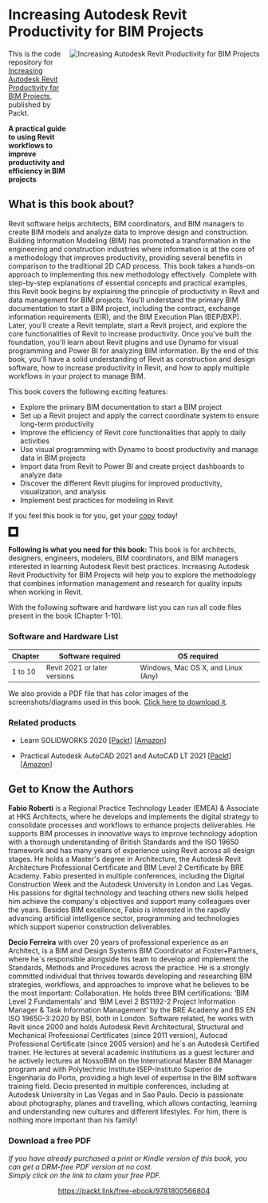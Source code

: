


# Increasing Autodesk Revit Productivity for BIM Projects

<a href="https://www.packtpub.com/product/increasing-autodesk-revit-productivity-for-bim-projects/9781800566804"><img src="https://static.packt-cdn.com/products/9781800566804/cover/smaller" alt="Increasing Autodesk Revit Productivity for BIM Projects" height="256px" align="right"></a>

This is the code repository for [Increasing Autodesk Revit Productivity for BIM Projects](https://www.packtpub.com/product/increasing-autodesk-revit-productivity-for-bim-projects/9781800566804), published by Packt.

**A practical guide to using Revit workflows to improve productivity and efficiency in BIM projects**

## What is this book about?
Revit software helps architects, BIM coordinators, and BIM managers to create BIM models and analyze data to improve design and construction. Building Information Modeling (BIM) has promoted a transformation in the engineering and construction industries where information is at the core of a methodology that improves productivity, providing several benefits in comparison to the traditional 2D CAD process. This book takes a hands-on approach to implementing this new methodology effectively.
Complete with step-by-step explanations of essential concepts and practical examples, this Revit book begins by explaining the principle of productivity in Revit and data management for BIM projects. You'll understand the primary BIM documentation to start a BIM project, including the contract, exchange information requirements (EIR), and the BIM Execution Plan (BEP/BXP). Later, you'll create a Revit template, start a Revit project, and explore the core functionalities of Revit to increase productivity. Once you've built the foundation, you'll learn about Revit plugins and use Dynamo for visual programming and Power BI for analyzing BIM information.
By the end of this book, you'll have a solid understanding of Revit as construction and design software, how to increase productivity in Revit, and how to apply multiple workflows in your project to manage BIM.

This book covers the following exciting features: 
* Explore the primary BIM documentation to start a BIM project
* Set up a Revit project and apply the correct coordinate system to ensure long-term productivity
* Improve the efficiency of Revit core functionalities that apply to daily activities
* Use visual programming with Dynamo to boost productivity and manage data in BIM projects
* Import data from Revit to Power BI and create project dashboards to analyze data
* Discover the different Revit plugins for improved productivity, visualization, and analysis
* Implement best practices for modeling in Revit

If you feel this book is for you, get your [copy](https://www.amazon.com/dp/1800566808) today!

<a href="https://www.packtpub.com/?utm_source=github&utm_medium=banner&utm_campaign=GitHubBanner"><img src="https://raw.githubusercontent.com/PacktPublishing/GitHub/master/GitHub.png" alt="https://www.packtpub.com/" border="5" /></a>

**Following is what you need for this book:**
This book is for architects, designers, engineers, modelers, BIM coordinators, and BIM managers interested in learning Autodesk Revit best practices. Increasing Autodesk Revit Productivity for BIM Projects will help you to explore the methodology that combines information management and research for quality inputs when working in Revit.

With the following software and hardware list you can run all code files present in the book (Chapter 1-10).

### Software and Hardware List

| Chapter  | Software required                   | OS required                        |
| -------- | ------------------------------------| -----------------------------------|
| 1 to 10       | Revit 2021 or later versions                    | Windows, Mac OS X, and Linux (Any) |

We also provide a PDF file that has color images of the screenshots/diagrams used in this book. [Click here to download it](https://static.packt-cdn.com/downloads/9781800566804_ColorImages.pdf).

### Related products <Other books you may enjoy>
* Learn SOLIDWORKS 2020 [[Packt]](https://www.packtpub.com/product/learn-solidworks-2020/9781789804102) [[Amazon]](https://www.amazon.com/dp/1789804108)

* Practical Autodesk AutoCAD 2021 and AutoCAD LT 2021 [[Packt]](https://www.packtpub.com/product/practical-autodesk-autocad-2021-and-autocad-lt-2021/9781789809152) [[Amazon]](https://www.amazon.com/dp/1789809150)

## Get to Know the Authors
**Fabio Roberti**
is a Regional Practice Technology Leader (EMEA) & Associate at HKS Architects, where he develops and implements the digital strategy to consolidate processes and workflows to enhance projects deliverables. He supports BIM processes in innovative ways to improve technology adoption with a thorough understanding of British Standards and the ISO 19650 framework and has many years of experience using Revit across all design stages. He holds a Master's degree in Architecture, the Autodesk Revit Architecture Professional Certificate and BIM Level 2 Certificate by BRE Academy. Fabio presented in multiple conferences, including the Digital Construction Week and the Autodesk University in London and Las Vegas. His passions for digital technology and teaching others new skills helped him achieve the company's objectives and support many colleagues over the years. Besides BIM excellence, Fabio is interested in the rapidly advancing artificial intelligence sector, programming and technologies which support superior construction deliverables.

**Decio Ferreira**
with over 20 years of professional experience as an Architect, is a BIM and Design Systems BIM Coordinator at Foster+Partners, where he´s responsible alongside his team to develop and implement the Standards, Methods and Procedures across the practice. He is a strongly committed individual that thrives towards developing and researching BIM strategies, workflows, and approaches to improve what he believes to be the most important: Collaboration. He holds three BIM certifications: ‘BIM Level 2 Fundamentals’ and ‘BIM Level 2 BS1192-2 Project Information Manager & Task Information Management’ by the BRE Academy and BS EN ISO 19650-3:2020 by BSI, both in London. Software related, he works with Revit since 2000 and holds Autodesk Revit Architectural, Structural and Mechanical Professional Certificates (since 2011 version), Autocad Professional Certificate (since 2005 version) and he´s an Autodesk Certified trainer. He lectures at several academic institutions as a guest lecturer and he actively lectures at NossoBIM on the International Master BIM Manager program and with Polytechnic Institute ISEP-Instituto Superior de Engenharia do Porto, providing a high level of expertise in the BIM software training field. Decio presented in multiple conferences, including at Autodesk University in Las Vegas and in Sao Paulo. Decio is passionate about photography, planes and travelling, which allows contacting, learning and understanding new cultures and different lifestyles. For him, there is nothing more important than his family!
### Download a free PDF

 <i>If you have already purchased a print or Kindle version of this book, you can get a DRM-free PDF version at no cost.<br>Simply click on the link to claim your free PDF.</i>
<p align="center"> <a href="https://packt.link/free-ebook/9781800566804">https://packt.link/free-ebook/9781800566804 </a> </p>